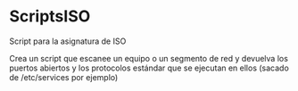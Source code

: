 # ScriptsISO
Script para la asignatura de ISO 

Crea un script que escanee un equipo o un segmento de red y devuelva los puertos abiertos y los protocolos estándar que se ejecutan en ellos (sacado de /etc/services por ejemplo)